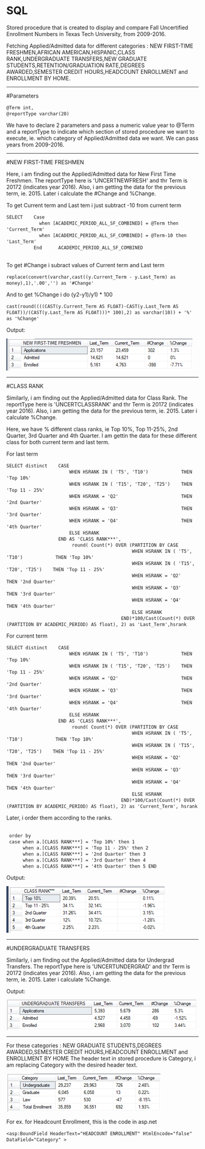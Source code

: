 # SQL
Stored procedure that is created to display and compare Fall Uncertified Enrollment Numbers in Texas Tech University, from 2009-2016.


Fetching Applied/Admitted data for different categories : NEW FIRST-TIME FRESHMEN,AFRICAN AMERICAN,HISPANIC,CLASS RANK,UNDERGRADUATE TRANSFERS,NEW GRADUATE STUDENTS,RETENTION/GRADUATION RATE,DEGREES AWARDED,SEMESTER CREDIT HOURS,HEADCOUNT ENROLLMENT and ENROLLMENT BY HOME.

-----------
#Parameters

```
@Term int,
@reportType varchar(20)
```
We have to declare 2 parameters and pass a numeric value year to @Term and a reportType to indicate which section of stored procedure we want to execute, ie. which category of Applied/Admitted data we want.
We can pass years from 2009-2016.

-------------
#NEW FIRST-TIME FRESHMEN

Here, i am finding out the Applied/Admitted data for New First Time Freshmen.
The reportType here is 'UNCERTNEWFRESH' and thr Term is 20172 (indicates year 2016).
Also, i am getting the data for the previous term, ie. 2015.
Later i calculate the #Change and %Change.

To get Current term and Last tem i just subtract -10 from current term
```
SELECT    Case 
            when [ACADEMIC_PERIOD_ALL_SF_COMBINED] = @Term then 'Current_Term'
            when [ACADEMIC_PERIOD_ALL_SF_COMBINED] = @Term-10 then 'Last_Term'
          End      ACADEMIC_PERIOD_ALL_SF_COMBINED
            
```
To get #Change i subract values of Current term and Last term
```
replace(convert(varchar,cast((y.Current_Term - y.Last_Term) as money),1),'.00','') as '#Change'
```
And to get %Change i do (y2-y1)/y1) * 100
```
cast(round((((CAST(y.Current_Term AS FLOAT)-CAST(y.Last_Term AS FLOAT))/(CAST(y.Last_Term AS FLOAT)))* 100),2) as varchar(10)) + '%' as '%Change'
```
Output: 

![](images/New_first_time_freshmen.PNG)

-----------
#CLASS RANK

Similarly, i am finding out the Applied/Admitted data for Class Rank.
The reportType here is 'UNCERTCLASSRANK' and thr Term is 20172 (indicates year 2016).
Also, i am getting the data for the previous term, ie. 2015.
Later i calculate %Change.

Here, we have % different class ranks, ie Top 10%, Top 11-25%, 2nd Quarter, 3rd Quarter and 4th Quarter.
I am gettin the data for these different class for both current term and last term.


For last term
```
SELECT distinct    CASE
                       WHEN HSRANK IN ( 'T5', 'T10')            THEN 'Top 10%'
                       WHEN HSRANK IN ( 'T15', 'T20', 'T25')    THEN 'Top 11 - 25%'
                       WHEN HSRANK = 'Q2'                       THEN '2nd Quarter'
                       WHEN HSRANK = 'Q3'                       THEN '3rd Quarter'
                       WHEN HSRANK = 'Q4'                       THEN '4th Quarter'
                       ELSE HSRANK
                   END AS 'CLASS RANK***',
                        round( Count(*) OVER (PARTITION BY CASE
                                              WHEN HSRANK IN ( 'T5', 'T10')            THEN 'Top 10%'
                                              WHEN HSRANK IN ( 'T15', 'T20', 'T25')    THEN 'Top 11 - 25%'
                                              WHEN HSRANK = 'Q2'                       THEN '2nd Quarter'
                                              WHEN HSRANK = 'Q3'                       THEN '3rd Quarter'
                                              WHEN HSRANK = 'Q4'                       THEN '4th Quarter'
                                              ELSE HSRANK
                                          END)*100/Cast(Count(*) OVER (PARTITION BY ACADEMIC_PERIOD) AS float), 2) as 'Last_Term',hsrank
```

For current term
```
SELECT distinct    CASE
                       WHEN HSRANK IN ( 'T5', 'T10')            THEN 'Top 10%'
                       WHEN HSRANK IN ( 'T15', 'T20', 'T25')    THEN 'Top 11 - 25%'
                       WHEN HSRANK = 'Q2'                       THEN '2nd Quarter'
                       WHEN HSRANK = 'Q3'                       THEN '3rd Quarter'
                       WHEN HSRANK = 'Q4'                       THEN '4th Quarter'
                       ELSE HSRANK
                   END AS 'CLASS RANK***',
                        round( Count(*) OVER (PARTITION BY CASE
                                              WHEN HSRANK IN ( 'T5', 'T10')            THEN 'Top 10%'
                                              WHEN HSRANK IN ( 'T15', 'T20', 'T25')    THEN 'Top 11 - 25%'
                                              WHEN HSRANK = 'Q2'                       THEN '2nd Quarter'
                                              WHEN HSRANK = 'Q3'                       THEN '3rd Quarter'
                                              WHEN HSRANK = 'Q4'                       THEN '4th Quarter'
                                              ELSE HSRANK
                                          END)*100/Cast(Count(*) OVER (PARTITION BY ACADEMIC_PERIOD) AS float), 2) as 'Current_Term', hsrank

```
Later, i order them according to the ranks.

```

 order by
 case when a.[CLASS RANK***] = 'Top 10%' then 1 
      when a.[CLASS RANK***] = 'Top 11 - 25%' then 2 
	  when a.[CLASS RANK***] = '2nd Quarter' then 3 
	  when a.[CLASS RANK***] = '3rd Quarter' then 4 
	  when a.[CLASS RANK***] = '4th Quarter' then 5 END
 ```
 Output:
 
 ![](images/Class_rank.PNG)

-----------
#UNDERGRADUATE TRANSFERS

Similarly, i am finding out the Applied/Admitted data for Undergrad Transfers.
The reportType here is 'UNCERTUNDERGRAD' and thr Term is 20172 (indicates year 2016).
Also, i am getting the data for the previous term, ie. 2015.
Later i calculate %Change.

Output: 

![](images/Undergarduate_transfers.PNG)

------
For these categories : NEW GRADUATE STUDENTS,DEGREES AWARDED,SEMESTER CREDIT HOURS,HEADCOUNT ENROLLMENT and ENROLLMENT BY HOME
The header text in stored procedure is Category, i am replacing Category with the desired header text.


![](images/headcount_enrollment.PNG)

For ex. for Headcount Enrollment, this is the code in asp.net
```
<asp:BoundField HeaderText="HEADCOUNT ENROLLMENT" HtmlEncode="false" DataField="Category" >
```
